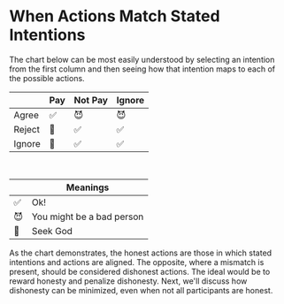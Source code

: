 # When Actions Match Stated Intentions

The chart below can be most easily understood by selecting an intention from the first column and then seeing how that intention maps to each of the possible actions.

|        | Pay | Not Pay | Ignore |
|--------|-----|---------|--------|
| Agree  | ✅ | 😈 | 😈 |
| Reject | 🤔 | ✅ | ✅ |
| Ignore | 🤔 | ✅ | ✅|

&nbsp;

|    | Meanings |
|----|---------|
| ✅ | Ok! |
| 😈 | You might be a bad person |
| 🤔 | Seek God |

As the chart demonstrates, the honest actions are those in which stated intentions and actions are aligned. The opposite, where a mismatch is present, should be considered dishonest actions. The ideal would be to reward honesty and penalize dishonesty. Next, we'll discuss how dishonesty can be minimized, even when not all participants are honest.
